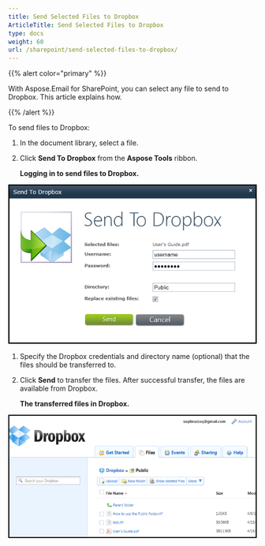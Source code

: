 ```yaml
---
title: Send Selected Files to Dropbox
ArticleTitle: Send Selected Files to Dropbox
type: docs
weight: 60
url: /sharepoint/send-selected-files-to-dropbox/
---
```


{{% alert color="primary" %}} 

With Aspose.Email for SharePoint, you can select any file to send to Dropbox. This article explains how.

{{% /alert %}} 

To send files to Dropbox:

1. In the document library, select a file.
1. Click **Send To Dropbox** from the **Aspose Tools** ribbon. 

   **Logging in to send files to Dropbox.** 

![todo:image_alt_text](send-selected-files-to-dropbox_1.png)




1. Specify the Dropbox credentials and directory name (optional) that the files should be transferred to.
1. Click **Send** to transfer the files.
   After successful transfer, the files are available from Dropbox. 

   **The transferred files in Dropbox.** 

![todo:image_alt_text](send-selected-files-to-dropbox_2.png)
